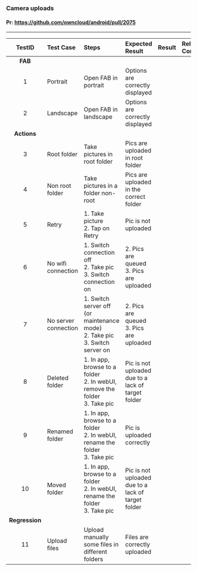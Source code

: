###  Camera uploads

#### Pr: https://github.com/owncloud/android/pull/2075

---

 
| TestID | Test Case | Steps | Expected Result | Result | Related Comment |
| :----: | :-------- | :---- | :-------------- | :----: | :-------------- |
|**FAB**|||||||
| 1 | Portrait | Open FAB in portrait | Options are correctly displayed |  |  |
| 2 | Landscape | Open FAB in landscape | Options are correctly displayed |  |  |
|**Actions**|||||||
| 3 | Root folder | Take pictures in root folder | Pics are uploaded in root folder |  |  |
| 4 | Non root folder | Take pictures in a folder non-root | Pics are uploaded in the correct folder |  |  |
| 5 | Retry | 1. Take picture<br>2. Tap on Retry  | Pic is not uploaded |  |  |
| 6 | No wifi connection | 1. Switch connection off<br>2. Take pic<br>3. Switch connection on  | 2. Pics are queued<br>3. Pics are uploaded |  |  |
| 7 | No server connection | 1. Switch server off (or maintenance mode)<br>2. Take pic<br>3. Switch server on  | 2. Pics are queued<br>3. Pics are uploaded |  |  |
| 8 | Deleted folder | 1. In app, browse to a folder<br>2. In webUI, remove the folder<br>3. Take pic | Pic is not uploaded due to a lack of target folder |  |  |
| 9 | Renamed folder | 1. In app, browse to a folder<br>2. In webUI, rename the folder<br>3. Take pic | Pic is uploaded correctly |  |  |
| 10 | Moved folder | 1. In app, browse to a folder<br>2. In webUI, rename the folder<br>3. Take pic | Pic is not uploaded due to a lack of target folder |  |  |
|**Regression**|||||||
| 11 | Upload files | Upload manually some files in different folders | Files are correctly uploaded |  |  |